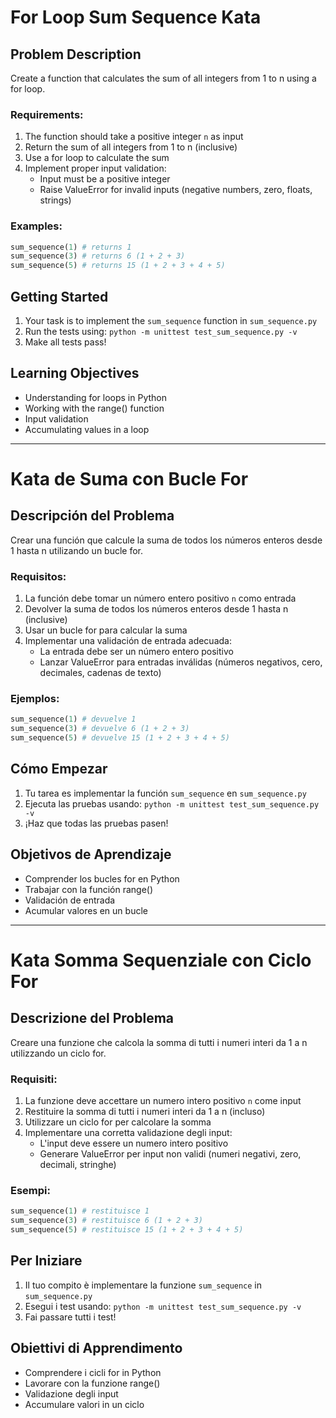 # For Loop Sum Sequence Kata

## Problem Description
Create a function that calculates the sum of all integers from 1 to n using a for loop.

### Requirements:
1. The function should take a positive integer `n` as input
2. Return the sum of all integers from 1 to n (inclusive)
3. Use a for loop to calculate the sum
4. Implement proper input validation:
   - Input must be a positive integer
   - Raise ValueError for invalid inputs (negative numbers, zero, floats, strings)

### Examples:
```python
sum_sequence(1) # returns 1
sum_sequence(3) # returns 6 (1 + 2 + 3)
sum_sequence(5) # returns 15 (1 + 2 + 3 + 4 + 5)
```

## Getting Started
1. Your task is to implement the `sum_sequence` function in `sum_sequence.py`
2. Run the tests using: `python -m unittest test_sum_sequence.py -v`
3. Make all tests pass!

## Learning Objectives
- Understanding for loops in Python
- Working with the range() function
- Input validation
- Accumulating values in a loop

---

# Kata de Suma con Bucle For

## Descripción del Problema
Crear una función que calcule la suma de todos los números enteros desde 1 hasta n utilizando un bucle for.

### Requisitos:
1. La función debe tomar un número entero positivo `n` como entrada
2. Devolver la suma de todos los números enteros desde 1 hasta n (inclusive)
3. Usar un bucle for para calcular la suma
4. Implementar una validación de entrada adecuada:
   - La entrada debe ser un número entero positivo
   - Lanzar ValueError para entradas inválidas (números negativos, cero, decimales, cadenas de texto)

### Ejemplos:
```python
sum_sequence(1) # devuelve 1
sum_sequence(3) # devuelve 6 (1 + 2 + 3)
sum_sequence(5) # devuelve 15 (1 + 2 + 3 + 4 + 5)
```

## Cómo Empezar
1. Tu tarea es implementar la función `sum_sequence` en `sum_sequence.py`
2. Ejecuta las pruebas usando: `python -m unittest test_sum_sequence.py -v`
3. ¡Haz que todas las pruebas pasen!

## Objetivos de Aprendizaje
- Comprender los bucles for en Python
- Trabajar con la función range()
- Validación de entrada
- Acumular valores en un bucle

---

# Kata Somma Sequenziale con Ciclo For

## Descrizione del Problema
Creare una funzione che calcola la somma di tutti i numeri interi da 1 a n utilizzando un ciclo for.

### Requisiti:
1. La funzione deve accettare un numero intero positivo `n` come input
2. Restituire la somma di tutti i numeri interi da 1 a n (incluso)
3. Utilizzare un ciclo for per calcolare la somma
4. Implementare una corretta validazione degli input:
   - L'input deve essere un numero intero positivo
   - Generare ValueError per input non validi (numeri negativi, zero, decimali, stringhe)

### Esempi:
```python
sum_sequence(1) # restituisce 1
sum_sequence(3) # restituisce 6 (1 + 2 + 3)
sum_sequence(5) # restituisce 15 (1 + 2 + 3 + 4 + 5)
```

## Per Iniziare
1. Il tuo compito è implementare la funzione `sum_sequence` in `sum_sequence.py`
2. Esegui i test usando: `python -m unittest test_sum_sequence.py -v`
3. Fai passare tutti i test!

## Obiettivi di Apprendimento
- Comprendere i cicli for in Python
- Lavorare con la funzione range()
- Validazione degli input
- Accumulare valori in un ciclo
